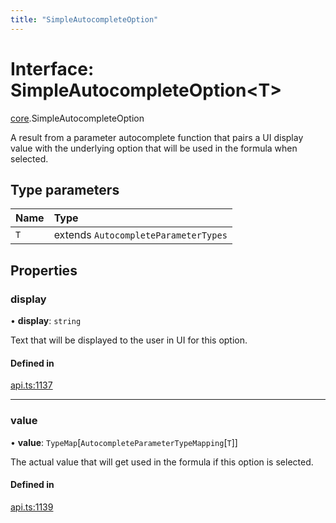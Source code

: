 ```yaml
---
title: "SimpleAutocompleteOption"
---
```

# Interface: SimpleAutocompleteOption<T\>

[core](../modules/core.md).SimpleAutocompleteOption

A result from a parameter autocomplete function that pairs a UI display value with
the underlying option that will be used in the formula when selected.

## Type parameters

| Name | Type |
| :------ | :------ |
| `T` | extends `AutocompleteParameterTypes` |

## Properties

### display

• **display**: `string`

Text that will be displayed to the user in UI for this option.

#### Defined in

[api.ts:1137](https://github.com/coda/packs-sdk/blob/main/api.ts#L1137)

___

### value

• **value**: `TypeMap`[`AutocompleteParameterTypeMapping`[`T`]]

The actual value that will get used in the formula if this option is selected.

#### Defined in

[api.ts:1139](https://github.com/coda/packs-sdk/blob/main/api.ts#L1139)
